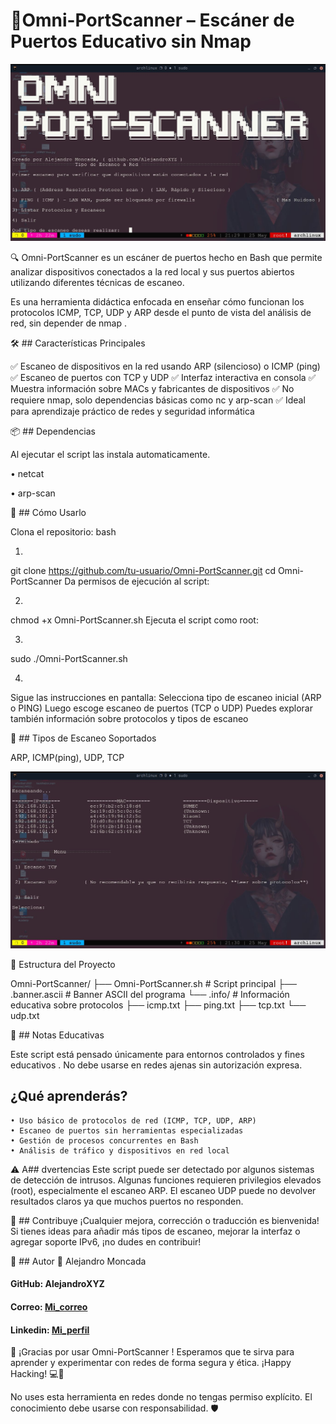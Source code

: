 # 🧠Omni-PortScanner – Escáner de Puertos Educativo sin Nmap


![Captura](./screen.jpg)

🔍 Omni-PortScanner es un escáner de puertos hecho en Bash que permite analizar dispositivos 
conectados a la red local y sus puertos abiertos utilizando diferentes técnicas de escaneo.


Es una herramienta didáctica enfocada en enseñar cómo funcionan los protocolos ICMP, TCP, UDP y ARP
desde el punto de vista del análisis de red, sin depender de nmap . 


🛠️   ## Características Principales

✅ Escaneo de dispositivos en la red usando ARP (silencioso) o ICMP (ping)
✅ Escaneo de puertos con TCP y UDP
✅ Interfaz interactiva en consola
✅ Muestra información sobre MACs y fabricantes de dispositivos
✅ No requiere nmap, solo dependencias básicas como nc y arp-scan
✅ Ideal para aprendizaje práctico de redes y seguridad informática


📦 ##	Dependencias

Al ejecutar el script las instala automaticamente.

•	netcat

•	arp-scan


🚀 ## Cómo Usarlo


Clona el repositorio:
bash

1)
git clone https://github.com/tu-usuario/Omni-PortScanner.git 
cd Omni-PortScanner
Da permisos de ejecución al script:

2)
chmod +x Omni-PortScanner.sh
Ejecuta el script como root:


3)
sudo ./Omni-PortScanner.sh

4)
Sigue las instrucciones en pantalla:
Selecciona tipo de escaneo inicial (ARP o PING)
Luego escoge escaneo de puertos (TCP o UDP)
Puedes explorar también información sobre protocolos y tipos de escaneo


🧪 ## Tipos de Escaneo Soportados

ARP, ICMP(ping), UDP, TCP


![captura2](./screen2.jpg)



📁 Estructura del Proyecto

Omni-PortScanner/
├── Omni-PortScanner.sh     # Script principal
├── .banner.ascii           # Banner ASCII del programa
└── .info/                  # Información educativa sobre protocolos
    ├── icmp.txt
    ├── ping.txt
    ├── tcp.txt
    └── udp.txt


📘 ## Notas Educativas

Este script está pensado únicamente para entornos controlados y fines educativos . 
No debe usarse en redes ajenas sin autorización expresa.

##	¿Qué aprenderás?

	• Uso básico de protocolos de red (ICMP, TCP, UDP, ARP)
	• Escaneo de puertos sin herramientas especializadas
	• Gestión de procesos concurrentes en Bash
	• Análisis de tráfico y dispositivos en red local

⚠️ A## dvertencias
Este script puede ser detectado por algunos sistemas de detección de intrusos.
Algunas funciones requieren privilegios elevados (root), especialmente el escaneo ARP.
El escaneo UDP puede no devolver resultados claros ya que muchos puertos no responden.

💬 ## Contribuye
¡Cualquier mejora, corrección o traducción es bienvenida!
Si tienes ideas para añadir más tipos de escaneo, mejorar la interfaz o agregar soporte IPv6,
¡no dudes en contribuir!

👤 ## Autor
👤 Alejandro Moncada

#### GitHub: AlejandroXYZ

#### Correo: [Mi_correo](emailto:alejandromdekuedit@gmail.com)

#### Linkedin: [Mi_perfil](https://www.linkedin.com/in/alejandroxyz/)

🌟 ¡Gracias por usar Omni-PortScanner !
Esperamos que te sirva para aprender y experimentar con redes de forma segura y ética.
¡Happy Hacking! 💻🔐

No uses esta herramienta en redes donde no tengas permiso explícito.
El conocimiento debe usarse con responsabilidad. 🛡️ 
